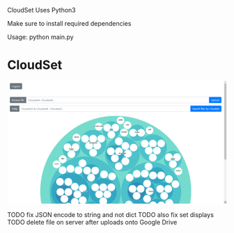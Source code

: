 CloudSet
Uses Python3

Make sure to install required dependencies

Usage: python main.py
# CloudSet

![Preview](https://github.com/loutouk/CloudSet/blob/master/report/LaTeX%20files/images/menu.png)

TODO fix JSON encode to string and not dict
TODO also fix set displays
TODO delete file on server after uploads onto Google Drive
